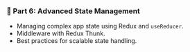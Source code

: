 ### 🔄 Part 6: Advanced State Management
- Managing complex app state using Redux and `useReducer`.
- Middleware with Redux Thunk.
- Best practices for scalable state handling.
